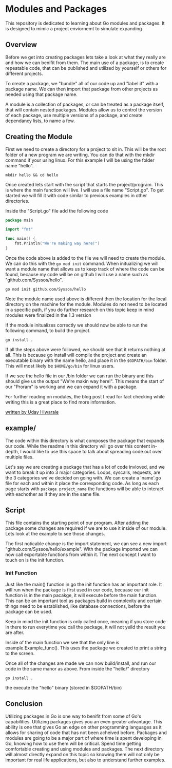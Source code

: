 # Modules and Packages

This repository is dedicated to learning about Go modules and packages. It is designed to mimic a project enviornemt to simulate expanding

## Overview

Before we get into creating packages lets take a look at what they really are and how we can benifit from them. The main use of a package, is to create repeatable code, that can be published and utilized by yourself or others for different projects.

To create a package, we "bundle" all of our code up and "label it" with a package name. We can then import that package from other projects as needed using that package name. 

A module is a collection of packages, or can be treated as a package itself, that will contain nested packages. Modules allow us to control the version of each package, use multiple versions of a package, and create dependancy lists, to name a few.


## Creating the Module

First we need to create a directory for a project to sit in. This will be the root folder of a new program we are writing. You can do that with the mkdir command if your using linux. For this example I will be using the folder name "hello".

```
mkdir hello && cd hello
```
Once created lets start with the script that starts the project/program. This is where the main function will live. I will use a file name "Script.go". To get started we will fill it with code similar to previous examples in other directories.

Inside the "Script.go" file add the following code
```go
package main

import "fmt"

func main() {
	fmt.Println("We're making way here!")
}
```

Once the code above is added to the file we will need to create the module. We can do this with the ``` go mod init ``` command. When initualizing we will want a module name that allows us to keep track of where the code can be found, because my code will be on github I will use a name such as "github.com/Syssos/hello".

```
go mod init github.com/Syssos/hello
```

Note the module name used above is different then the location for the local directory on the machine for the module. Modules do not need to be located in a specific path, if you do further research on this topic keep in mind modules were finalized in the 1.3 version

If the module initualizes correctly we should now be able to run the following command, to build the project.

```
go install .
```

If all the steps above were followed, we should see that it returns nothing at all. This is because go install will compile the project and create an executable binary with the name hello, and place it in the ``` $GOPATH/bin ``` folder. This will most likely be ``` $HOME/go/bin ``` for linux users.

If we see the hello file in our /bin folder we can run the binary and this should give us the output "We're makin way here!". This means the start of our "Proram" is working and we can expand it with a package.

For further reading on modules, the blog post I read for fact checking while writing this is a great place to find more information.

[written by Uday Hiwarale](https://medium.com/rungo/anatomy-of-modules-in-go-c8274d215c16)


## example/

The code within this directory is what composes the package that expands our code. While the readme in this directory will go over this content in-depth, I would like to use this space to talk about spreading code out over multiple files.

Let's say we are creating a package that has a lot of code invloved, and we want to break it up into 3 major categories. Loops, syscalls, requests, are the 3 categories we've decided on going with. We can create a 'name'.go file for each and within it place the corresponding code. As long as each page starts with ``` package project_name ``` the functions will be able to interact with eachother as if they are in the same file.

## Script

This file contains the starting point of our program. After adding the package some changes are required if we are to use it inside of our module. Lets look at the example to see those changes.

The first noticable change is the import statement, we can see a new import "github.com/Syssos/hello/example". With the package imported we can now call exportable functions from within it. The next concept I want to touch on is the init function.

### Init Function

Just like the main() function in go the init function has an important role. It will run when the package is first used in our code, becuase our init function is in the main pacakge, it will execute before the main function. This can be an important tool as packages build in complexity and certain things need to be established, like database connections, before the package can be used.

Keep in mind the init function is only called once, meaning if you store code in there to run everytime you call the package, it will not yeild the result you are after.

Inside of the main function we see that the only line is example.Example_func(). This uses the package we created to print a string to the screen.

Once all of the changes are made we can now build/install, and run our code in the same manor as above. From inside the "hello/" directory

``` 
go install .
```
the execute the "hello" binary (stored in $GOPATH/bin)

## Conclusion

Utilizing packages in Go is one way to benifit from some of Go's capabilities. Utilizing packages gives you an even greater advantage. This ability is one that gives Go an edge on other programming languages as it allows for sharing of code that has not been acheived before. Packages and modules are going to be a major part of where time is spent developing in Go, knowing how to use them will be critical. Spend time getting comfortable creating and using modules and packages. The next directory will almost directly expand on this topic so knowing them will not only be important for real life applications, but also to understand further examples.